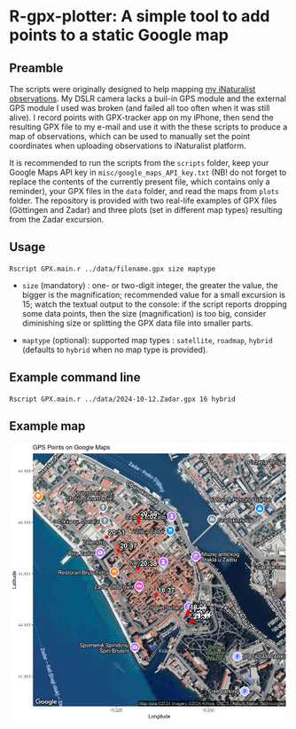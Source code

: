 # R-gpx-plotter: A simple tool to add points to a static Google map

## Preamble

The scripts were originally designed to help mapping [my iNaturalist observations](https://www.inaturalist.org/people/alexei_kouprianov). My DSLR camera lacks a buil-in GPS module and the external GPS module I used was broken (and failed all too often when it was still alive). I record points with GPX-tracker app on my iPhone, then send the resulting GPX file to my e-mail and use it with the these scripts to produce a map of observations, which can be used to manually set the point coordinates when uploading observations to iNaturalist platform.

It is recommended to run the scripts from the `scripts` folder, keep your Google Maps API key in `misc/google_maps_API_key.txt` (NB! do not forget to replace the contents of the currently present file, which contains only a reminder), your GPX files in the `data` folder, and read the maps from `plots` folder. The repository is provided with two real-life examples of GPX files (Göttingen and Zadar) and three plots (set in different map types) resulting from the Zadar excursion.

## Usage

    Rscript GPX.main.r ../data/filename.gpx size maptype

- `size` (mandatory) : one- or two-digit integer, the greater the value, the bigger is the magnification; recommended value for a small excursion is 15; watch the textual output to the console: if the script reports dropping some data points, then the size (magnification) is too big, consider diminishing size or splitting the GPX data file into smaller parts.

- `maptype` (optional): supported map types : `satellite`, `roadmap`, `hybrid` (defaults to `hybrid` when no map type is provided).

## Example command line

    Rscript GPX.main.r ../data/2024-10-12.Zadar.gpx 16 hybrid

## Example map

![Zadar, hybrid](plots/2024-10-12.Zadar.hybrid.png)
